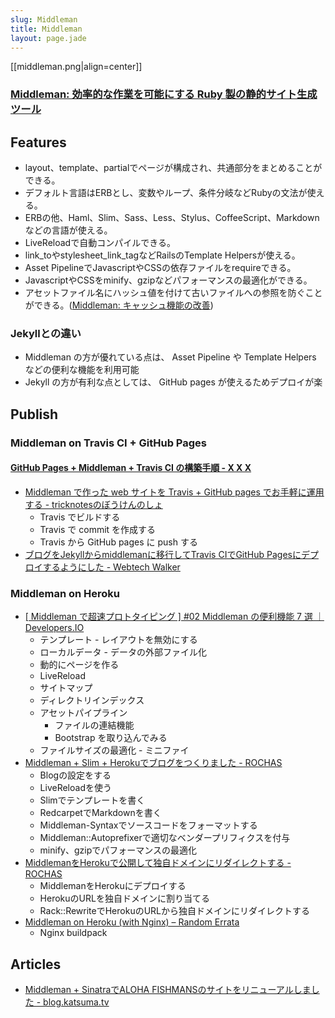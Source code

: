 ```yaml
---
slug: Middleman
title: Middleman
layout: page.jade
---
```


[[middleman.png|align=center]]

### [Middleman: 効率的な作業を可能にする Ruby 製の静的サイト生成ツール](http://middlemanapp.com/jp/)

## Features
- layout、template、partialでページが構成され、共通部分をまとめることができる。
- デフォルト言語はERBとし、変数やループ、条件分岐などRubyの文法が使える。
- ERBの他、Haml、Slim、Sass、Less、Stylus、CoffeeScript、Markdownなどの言語が使える。
- LiveReloadで自動コンパイルできる。
- link_toやstylesheet_link_tagなどRailsのTemplate Helpersが使える。
- Asset PipelineでJavascriptやCSSの依存ファイルをrequireできる。
- JavascriptやCSSをminify、gzipなどパフォーマンスの最適化ができる。
- アセットファイル名にハッシュ値を付けて古いファイルへの参照を防ぐことができる。([Middleman: キャッシュ機能の改善](http://middlemanapp.com/jp/advanced/improving-cacheability/))

### Jekyllとの違い
- Middleman の方が優れている点は、 Asset Pipeline や Template Helpers などの便利な機能を利用可能
- Jekyll の方が有利な点としては、 GitHub pages が使えるためデプロイが楽

## Publish

### Middleman on Travis CI + GitHub Pages

#### [GitHub Pages + Middleman + Travis CI の構築手順 - X X X](http://syonx.hatenablog.com/entry/2014/06/29/185525)
- [Middleman で作った web サイトを Travis + GitHub pages でお手軽に運用する - tricknotesのぼうけんのしょ](http://tricknotes.hateblo.jp/entry/2013/06/17/020229)
    - Travis でビルドする
    - Travis で commit を作成する
    - Travis から GitHub pages に push する
- [ブログをJekyllからmiddlemanに移行してTravis CIでGitHub Pagesにデプロイするようにした - Webtech Walker](http://webtech-walker.com/archive/2013/08/jekyll_to_middleman.html)

### Middleman on Heroku
- [[ Middleman で超速プロトタイピング ] #02 Middleman の便利機能 7 選 ｜ Developers.IO](http://dev.classmethod.jp/tool/middleman-supersonic-02/)
    - テンプレート - レイアウトを無効にする
    - ローカルデータ - データの外部ファイル化
    - 動的にページを作る
    - LiveReload
    - サイトマップ
    - ディレクトリインデックス
    - アセットパイプライン
        - ファイルの連結機能
        - Bootstrap を取り込んでみる
    - ファイルサイズの最適化 - ミニファイ
- [Middleman + Slim + Herokuでブログをつくりました - ROCHAS](http://rochas.cc/blog/2013/11/19/middleman-heroku.html)
    - Blogの設定をする
    - LiveReloadを使う
    - Slimでテンプレートを書く
    - RedcarpetでMarkdownを書く
    - Middleman-Syntaxでソースコードをフォーマットする
    - Middleman::Autoprefixerで適切なベンダープリフィクスを付与
    - minify、gzipでパフォーマンスの最適化
- [MiddlemanをHerokuで公開して独自ドメインにリダイレクトする - ROCHAS](http://rochas.cc/blog/2014/01/07/heroku-redirect.html)
    - MiddlemanをHerokuにデプロイする
    - HerokuのURLを独自ドメインに割り当てる
    - Rack::RewriteでHerokuのURLから独自ドメインにリダイレクトする
- [Middleman on Heroku (with Nginx) – Random Errata](http://randomerrata.com/post/67140752129/nginx-heart-middleman)
    - Nginx buildpack

## Articles
- [Middleman + SinatraでALOHA FISHMANSのサイトをリニューアルしました - blog.katsuma.tv](http://blog.katsuma.tv/2014/03/aloha_fishmans_by_middleman_and_sinatra.html)